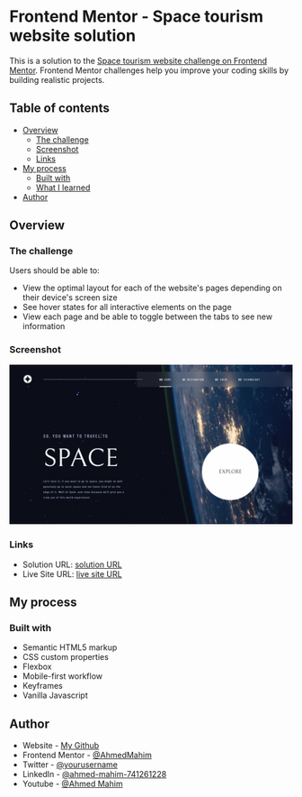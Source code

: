 # Frontend Mentor - Space tourism website solution

This is a solution to the [Space tourism website challenge on Frontend Mentor](https://www.frontendmentor.io/challenges/space-tourism-multipage-website-gRWj1URZ3). Frontend Mentor challenges help you improve your coding skills by building realistic projects. 

## Table of contents

- [Overview](#overview)
  - [The challenge](#the-challenge)
  - [Screenshot](#screenshot)
  - [Links](#links)
- [My process](#my-process)
  - [Built with](#built-with)
  - [What I learned](#what-i-learned)
- [Author](#author)

## Overview

### The challenge

Users should be able to:

- View the optimal layout for each of the website's pages depending on their device's screen size
- See hover states for all interactive elements on the page
- View each page and be able to toggle between the tabs to see new information

### Screenshot

![](./screenshot.png)
### Links

- Solution URL: [solution URL](https://github.com/AhmedMahim/space-tourisme-website-animated-frontendmentor)
- Live Site URL: [live site URL](https://space-tourisme-website-animated-frontendmentor.netlify.app/destination-moon.html)

## My process

### Built with

- Semantic HTML5 markup
- CSS custom properties
- Flexbox
- Mobile-first workflow
- Keyframes
- Vanilla Javascript


## Author

- Website - [My Github](https://github.com/AhmedMahim)
- Frontend Mentor - [@AhmedMahim](https://www.frontendmentor.io/profile/AhmedMahim)
- Twitter - [@yourusername](https://www.twitter.com/Ahmedmahim26)
- LinkedIn - [@ahmed-mahim-741261228](https://www.linkedin.com/in/ahmed-mahim-741261228/)
- Youtube - [@Ahmed Mahim](https://www.youtube.com/channel/UCJ_6OzqX1KnXCCz8CwH6pqg)
